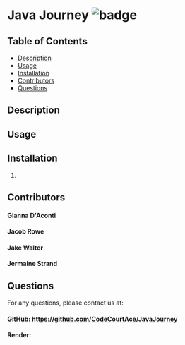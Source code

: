 # Java Journey ![badge](https://img.shields.io/badge/license-MIT-blue)

## Table of Contents
- [Description](#description)
- [Usage](#usage)
- [Installation](#installation)
- [Contributors](#contributors)
- [Questions](#questions)

## Description


## Usage


## Installation
1. 


## Contributors
#### Gianna D'Aconti
#### Jacob Rowe
#### Jake Walter
#### Jermaine Strand

## Questions
For any questions, please contact us at: 

#### 


#### GitHub: https://github.com/CodeCourtAce/JavaJourney
#### Render: